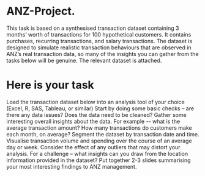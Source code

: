 # ANZ-Project. 

This task is based on a synthesised transaction dataset containing 3 months’ worth of transactions for 100 hypothetical customers. It contains purchases, recurring transactions, and salary transactions.
The dataset is designed to simulate realistic transaction behaviours that are observed in ANZ’s real transaction data, so many of the insights you can gather from the tasks below will be genuine.
The relevant dataset is attached.

# Here is your task
Load the transaction dataset below into an analysis tool of your choice (Excel, R, SAS, Tableau, or similar)
Start by doing some basic checks – are there any data issues? Does the data need to be cleaned?
Gather some interesting overall insights about the data. For example -- what is the average transaction amount? How many transactions do customers make each month, on average?
Segment the dataset by transaction date and time. Visualise transaction volume and spending over the course of an average day or week. Consider the effect of any outliers that may distort your analysis.
For a challenge – what insights can you draw from the location information provided in the dataset?
Put together 2-3 slides summarising your most interesting findings to ANZ management.

